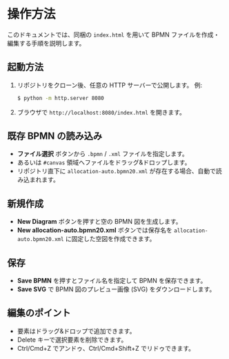 # 操作方法

このドキュメントでは、同梱の `index.html` を用いて BPMN ファイルを作成・編集する手順を説明します。

## 起動方法
1. リポジトリをクローン後、任意の HTTP サーバーで公開します。
   例:
   ```bash
   $ python -m http.server 8080
   ```
2. ブラウザで `http://localhost:8080/index.html` を開きます。

## 既存 BPMN の読み込み
- **ファイル選択** ボタンから `.bpmn` / `.xml` ファイルを指定します。
- あるいは `#canvas` 領域へファイルをドラッグ&ドロップします。
- リポジトリ直下に `allocation-auto.bpmn20.xml` が存在する場合、自動で読み込まれます。

## 新規作成
- **New Diagram** ボタンを押すと空の BPMN 図を生成します。
- **New allocation-auto.bpmn20.xml** ボタンでは保存名を `allocation-auto.bpmn20.xml` に固定した空図を作成できます。

## 保存
- **Save BPMN** を押すとファイル名を指定して BPMN を保存できます。
- **Save SVG** で BPMN 図のプレビュー画像 (SVG) をダウンロードします。

## 編集のポイント
- 要素はドラッグ&ドロップで追加できます。
- Delete キーで選択要素を削除できます。
- Ctrl/Cmd+Z でアンドゥ、Ctrl/Cmd+Shift+Z でリドゥできます。

